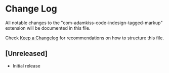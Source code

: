 # Change Log

All notable changes to the "com-adamkiss-code-indesign-tagged-markup" extension will be documented in this file.

Check [Keep a Changelog](http://keepachangelog.com/) for recommendations on how to structure this file.

## [Unreleased]

- Initial release